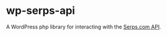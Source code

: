 # wp-serps-api
A WordPress php library for interacting with the [Serps.com API](https://serps.com/seo-api/).
